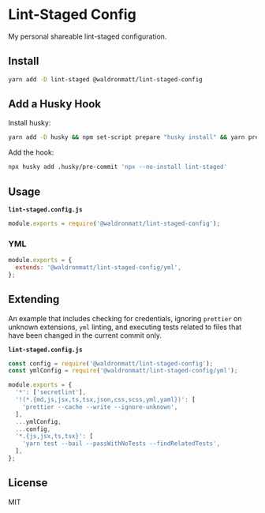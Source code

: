 # Lint-Staged Config

My personal shareable lint-staged configuration.

## Install

```bash
yarn add -D lint-staged @waldronmatt/lint-staged-config
```

## Add a Husky Hook

Install husky:

```bash
yarn add -D husky && npm set-script prepare "husky install" && yarn prepare
```

Add the hook:

```bash
npx husky add .husky/pre-commit 'npx --no-install lint-staged'
```

## Usage

**`lint-staged.config.js`**

```js
module.exports = require('@waldronmatt/lint-staged-config');
```

### YML

```js
module.exports = {
  extends: '@waldronmatt/lint-staged-config/yml',
};
```

## Extending

An example that includes checking for credentials, ignoring `prettier` on unknown extensions, `yml` linting, and executing tests related to files that have been changed in the current commit only.

**`lint-staged.config.js`**

```js
const config = require('@waldronmatt/lint-staged-config');
const ymlConfig = require('@waldronmatt/lint-staged-config/yml');

module.exports = {
  '*': ['secretlint'],
  '!(*.{md,js,jsx,ts,tsx,json,css,scss,yml,yaml})': [
    'prettier --cache --write --ignore-unknown',
  ],
  ...ymlConfig,
  ...config,
  '*.{js,jsx,ts,tsx}': [
    'yarn test --bail --passWithNoTests --findRelatedTests',
  ],
};
```

## License

MIT
